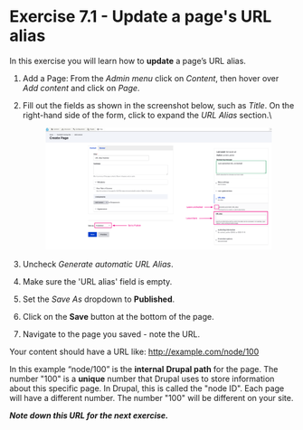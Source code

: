 # Exercise 7.1 - Update a page's URL alias

In this exercise you will learn how to **update** a page’s URL alias.

1. Add a Page: From the _Admin menu_ click on _Content_, then hover over _Add content_ and click on _Page_.
2.  Fill out the fields as shown in the screenshot below, such as _Title_. On the right-hand side of the form, click to expand the _URL Alias_ section.\


    <figure><img src="../.gitbook/assets/image (39).png" alt=""><figcaption></figcaption></figure>
3. Uncheck _Generate automatic URL Alias_.
4. Make sure the 'URL alias' field is empty.
5. Set the _Save As_ dropdown to **Published**.
6. Click on the **Save** button at the bottom of the page.
7. Navigate to the page you saved - note the URL.

Your content should have a URL like: http://example.com/node/100

In this example “node/100” is the **internal** **Drupal path** for the page. The number "100" is a **unique** number that Drupal uses to store information about this specific page. In Drupal, this is called the "node ID". Each page will have a different number. The number "100" will be different on your site.

_**Note down this URL for the next exercise.**_
